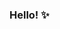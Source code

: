 ### Hello! ✨ 

<!--
**AngelicaJohansson/AngelicaJohansson** is a ✨ _special_ ✨ repository because its `README.md` (this file) appears on your GitHub profile.

- 🌱 I’m currently learning: C#
- 💬 Ask me about: The best recipe for a Straight Up Daiquiri
- 📫 How to reach me: angelica94johansson@gmail.com or https://www.linkedin.com/in/angelicajoh/
- ⚡ Fun fact: 
-->
